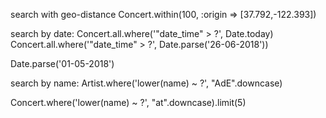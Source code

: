
<!-- finalize concerts ajax -->
<!-- build artists model & controller -->
<!-- build concerts model & controller
test seeding to actual db
start playing with search -->


search with geo-distance
Concert.within(100, :origin => [37.792,-122.393])

search by date:
Concert.all.where('"date_time" > ?', Date.today)
Concert.all.where('"date_time" > ?', Date.parse('26-06-2018'))

Date.parse('01-05-2018')

search by name:
Artist.where('lower(name) ~ ?', "AdE".downcase)

Concert.where('lower(name) ~ ?', "at".downcase).limit(5)

